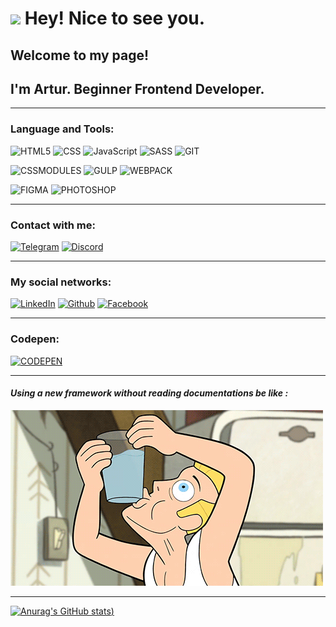 
<h1>
<img src="https://emojis.slackmojis.com/emojis/images/1531849430/4246/blob-sunglasses.gif?1531849430" width="30"/> Hey! Nice to see you.
</h1>


## Welcome to my page!
## I'm Artur. Beginner Frontend Developer.

<hr>

### Language and Tools:

![HTML5](https://img.shields.io/badge/-HTML5-faff11?style=for-the-badge&logo=HTML5&color=ff5753&logoColor=ffffff)
![CSS](https://img.shields.io/badge/-CSS3-faff11?style=for-the-badge&logo=CSS3&color=blue&logoColor=ffffff)
![JavaScript](https://img.shields.io/badge/-JavaScript-yellow?style=for-the-badge&logo=JavaScript&logoColor=ffffff)
![SASS](https://img.shields.io/badge/-SASS-CC6699?style=for-the-badge&logo=SASS&logoColor=ffffff)
![GIT](https://img.shields.io/badge/-GIT-E84D31?style=for-the-badge&logo=GIT&logoColor=ffffff)

![CSSMODULES](https://img.shields.io/badge/-CSSMODULES-cccccc?style=for-the-badge&logo=CSSMODULES&logoColor=000000)
![GULP](https://img.shields.io/badge/-GULP-E44849?style=for-the-badge&logo=GULP&logoColor=ffffff)
![WEBPACK](https://img.shields.io/badge/-WEBPACK-1B74BA?style=for-the-badge&logo=WEBPACK&logoColor=ffffff)

![FIGMA](https://img.shields.io/badge/-FIGMA-2E2E2E?style=for-the-badge&logo=FIGMA&logoColor=ffffff)
![PHOTOSHOP](https://img.shields.io/badge/-PHOTOSHOP-25A1F6?style=for-the-badge&logo=PHOTOSHOP&logoColor=ffffff)

<hr>

### Сontact with me:
[![Telegram](https://img.shields.io/badge/-Telegram-40A7E3?style=for-the-badge&logo=telegram&logoColor=ffffff)](https://t.me/ArturGolubiev)
[![Discord](https://img.shields.io/badge/-Discord-5865F2?style=for-the-badge&logo=Discord&logoColor=ffffff)](https://discordapp.com/users/895022733736443905/)

<hr>

### My social networks:
[![LinkedIn](https://img.shields.io/badge/-LinkedIn-0A66C2?style=for-the-badge&logo=linkedin&logoColor=ffffff)](https://www.linkedin.com/in/artur-holubev-882491231/)
[![Github](https://img.shields.io/badge/-Github-000000?style=for-the-badge&logo=Github&logoColor=ffffff)](https://github.com/PrisonBreak8)
[![Facebook](https://img.shields.io/badge/-Facebook-blue?style=for-the-badge&logo=Facebook&logoColor=ffffff)](https://www.facebook.com/profile.php?id=100044944034350)

<hr>

### Codepen:
[![CODEPEN](https://img.shields.io/badge/-CODEPEN-blue?style=for-the-badge&logo=CODEPEN&logoColor=ffffff)](https://codepen.io/your-work/)

<hr>

#### ***Using a new framework without reading documentations be like :*** 
![Footer](https://github.com/PrisonBreak8/PrisonBreak8/blob/main/assets/man.gif)

<hr>

[![Anurag's GitHub stats](https://github-readme-stats.vercel.app/api?username=PrisonBreak8&show_icons=true&theme=transparent&bg_color=222326))](https://github.com/anuraghazra/github-readme-stats)











